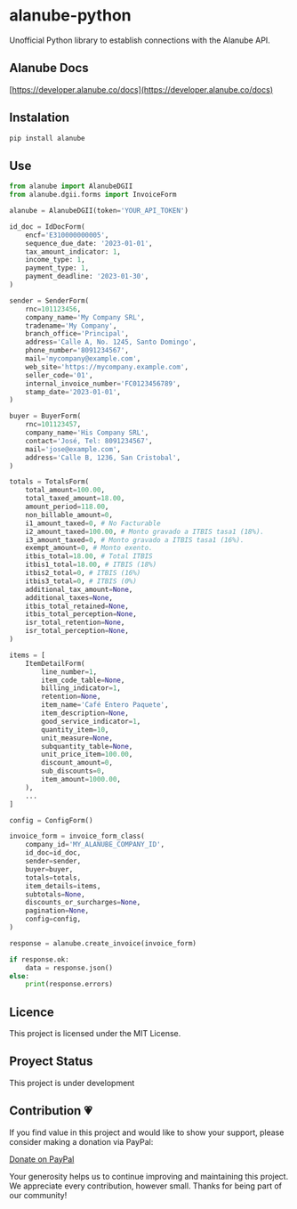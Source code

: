 # alanube-python

Unofficial Python library to establish connections with the Alanube API.

## Alanube Docs

[https://developer.alanube.co/docs](https://developer.alanube.co/docs)

## Instalation

```bash
pip install alanube
```

## Use

```py
from alanube import AlanubeDGII
from alanube.dgii.forms import InvoiceForm

alanube = AlanubeDGII(token='YOUR_API_TOKEN')

id_doc = IdDocForm(
    encf='E310000000005',
    sequence_due_date: '2023-01-01',
    tax_amount_indicator: 1,
    income_type: 1,
    payment_type: 1,
    payment_deadline: '2023-01-30',
)

sender = SenderForm(
    rnc=101123456,
    company_name='My Company SRL',
    tradename='My Company',
    branch_office='Principal',
    address='Calle A, No. 1245, Santo Domingo',
    phone_number='8091234567',
    mail='mycompany@example.com',
    web_site='https://mycompany.example.com',
    seller_code='01',
    internal_invoice_number='FC0123456789',
    stamp_date='2023-01-01',
)

buyer = BuyerForm(
    rnc=101123457,
    company_name='His Company SRL',
    contact='José, Tel: 8091234567',
    mail='jose@example.com',
    address='Calle B, 1236, San Cristobal',
)

totals = TotalsForm(
    total_amount=100.00,
    total_taxed_amount=18.00,
    amount_period=118.00,
    non_billable_amount=0,
    i1_amount_taxed=0, # No Facturable
    i2_amount_taxed=100.00, # Monto gravado a ITBIS tasa1 (18%).
    i3_amount_taxed=0, # Monto gravado a ITBIS tasa1 (16%).
    exempt_amount=0, # Monto exento.
    itbis_total=18.00, # Total ITBIS
    itbis1_total=18.00, # ITBIS (18%)
    itbis2_total=0, # ITBIS (16%)
    itbis3_total=0, # ITBIS (0%)
    additional_tax_amount=None,
    additional_taxes=None,
    itbis_total_retained=None,
    itbis_total_perception=None,
    isr_total_retention=None,
    isr_total_perception=None,
)

items = [
    ItemDetailForm(
        line_number=1,
        item_code_table=None,
        billing_indicator=1,
        retention=None,
        item_name='Café Entero Paquete',
        item_description=None,
        good_service_indicator=1,
        quantity_item=10,
        unit_measure=None,
        subquantity_table=None,
        unit_price_item=100.00,
        discount_amount=0,
        sub_discounts=0,
        item_amount=1000.00,
    ),
    ...
]

config = ConfigForm()

invoice_form = invoice_form_class(
    company_id='MY_ALANUBE_COMPANY_ID',
    id_doc=id_doc,
    sender=sender,
    buyer=buyer,
    totals=totals,
    item_details=items,
    subtotals=None,
    discounts_or_surcharges=None,
    pagination=None,
    config=config,
)

response = alanube.create_invoice(invoice_form)

if response.ok:
    data = response.json()
else:
    print(response.errors)

```

## Licence

This project is licensed under the MIT License.

## Proyect Status

This project is under development

## Contribution 💗

If you find value in this project and would like to show your support, please consider making a donation via PayPal:

[Donate on PayPal](https://paypal.me/martinezwilmer?country.x=DO&locale.x=es_XC)

Your generosity helps us to continue improving and maintaining this project. We appreciate every contribution, however small. Thanks for being part of our community!

